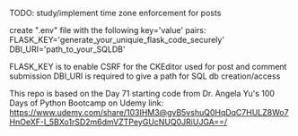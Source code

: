 TODO: study/implement time zone enforcement for posts

create ".env" file with the following key='value' pairs:
FLASK_KEY='generate_your_uniquie_flask_code_securely'
DBI_URI='path_to_your_SQLDB'

FLASK_KEY is to enable CSRF for the CKEditor used for post and comment submission
DBI_URI is required to give a path for SQL db creation/access

This repo is based on the Day 71 starting code from Dr. Angela Yu's 100 Days of Python Bootcamp on Udemy
link: https://www.udemy.com/share/103IHM3@gvB5vshuQ0HqDqC7HULZ8Wo7HnOeXF-I_5BXo1rSD2m6dmVZTPeyGUcNUQ0JRiUJGA==/